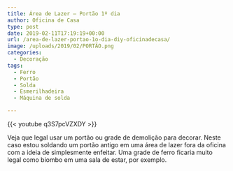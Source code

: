```yaml
---
title: Área de Lazer – Portão 1º dia
author: Oficina de Casa
type: post
date: 2019-02-11T17:19:19+00:00
url: /area-de-lazer-portao-1o-dia-diy-oficinadecasa/
image: /uploads/2019/02/PORTÃO.png
categories:
  - Decoração
tags:
  - Ferro
  - Portão
  - Solda
  - Esmerilhadeira
  - Máquina de solda

---
```

{{< youtube q3S7pcVZXDY >}}

Veja que legal usar um portão ou grade de demolição para decorar. Neste caso estou soldando um portão antigo em uma área de lazer fora da oficina com a ideia de simplesmente enfeitar. Uma grade de ferro ficaria muito legal como biombo em uma sala de estar, por exemplo.

